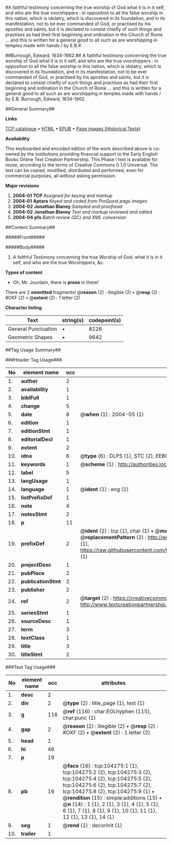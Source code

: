 #A faithful testimony concerning the true worship of God what it is in it self, and who are the true vvorshippers : in opposition to all the false worship in this nation, which is idolatry, which is discovered in its foundation, and in its manifestation, not to be ever commanded of God, or practised by his apostles and saints, but it is declared to consist chiefly of such things and practises as had their first beginning and ordination in the Church of Rome ...  and this is written for a general good to all such as are worshipping in temples made with hands / by E.B.#

##Burrough, Edward, 1634-1662.##
A faithful testimony concerning the true worship of God what it is in it self, and who are the true vvorshippers : in opposition to all the false worship in this nation, which is idolatry, which is discovered in its foundation, and in its manifestation, not to be ever commanded of God, or practised by his apostles and saints, but it is declared to consist chiefly of such things and practises as had their first beginning and ordination in the Church of Rome ...  and this is written for a general good to all such as are worshipping in temples made with hands / by E.B.
Burrough, Edward, 1634-1662.

##General Summary##

**Links**

[TCP catalogue](http://www.ota.ox.ac.uk/tcp/)  • 
[HTML](http://tei.it.ox.ac.uk/tcp/Texts-HTML/free/A30/A30523.html)  • 
[EPUB](http://tei.it.ox.ac.uk/tcp/Texts-EPUB/free/A30/A30523.epub) • 
[Page images (Historical Texts)](https://data.historicaltexts.jisc.ac.uk/view?pubId=eebo-15642966e&pageId=eebo-15642966e-104275-1)

**Availability**

This keyboarded and encoded edition of the
	       work described above is co-owned by the institutions
	       providing financial support to the Early English Books
	       Online Text Creation Partnership. This Phase I text is
	       available for reuse, according to the terms of Creative
	       Commons 0 1.0 Universal. The text can be copied,
	       modified, distributed and performed, even for
	       commercial purposes, all without asking permission.

**Major revisions**

1. __2004-01__ __TCP__ *Assigned for keying and markup*
1. __2004-01__ __Aptara__ *Keyed and coded from ProQuest page images*
1. __2004-02__ __Jonathan Blaney__ *Sampled and proofread*
1. __2004-02__ __Jonathan Blaney__ *Text and markup reviewed and edited*
1. __2004-04__ __pfs__ *Batch review (QC) and XML conversion*

##Content Summary##

#####Front#####

#####Body#####

1. A faithful Testimony concerning the
true Worship of God, what it is in
it self, and who are the true Worshippers,
&c.

**Types of content**

  * Oh, Mr. Jourdain, there is **prose** in there!

There are 2 **ommitted** fragments! 
 @__reason__ (2) : illegible (2)  •  @__resp__ (2) : #OXF (2)  •  @__extent__ (2) : 1 letter (2)

**Character listing**


|Text|string(s)|codepoint(s)|
|---|---|---|
|General Punctuation|•|8226|
|Geometric Shapes|▪|9642|

##Tag Usage Summary##

###Header Tag Usage###

|No|element name|occ|attributes|
|---|---|---|---|
|1.|__author__|2||
|2.|__availability__|1||
|3.|__biblFull__|1||
|4.|__change__|5||
|5.|__date__|8| @__when__ (1) : 2004-05 (1)|
|6.|__edition__|1||
|7.|__editionStmt__|1||
|8.|__editorialDecl__|1||
|9.|__extent__|2||
|10.|__idno__|6| @__type__ (6) : DLPS (1), STC (2), EEBO-CITATION (1), OCLC (1), VID (1)|
|11.|__keywords__|1| @__scheme__ (1) : http://authorities.loc.gov/ (1)|
|12.|__label__|5||
|13.|__langUsage__|1||
|14.|__language__|1| @__ident__ (1) : eng (1)|
|15.|__listPrefixDef__|1||
|16.|__note__|4||
|17.|__notesStmt__|2||
|18.|__p__|11||
|19.|__prefixDef__|2| @__ident__ (2) : tcp (1), char (1)  •  @__matchPattern__ (2) : ([0-9\-]+):([0-9IVX]+) (1), (.+) (1)  •  @__replacementPattern__ (2) : http://eebo.chadwyck.com/downloadtiff?vid=$1&page=$2 (1), https://raw.githubusercontent.com/textcreationpartnership/Texts/master/tcpchars.xml#$1 (1)|
|20.|__projectDesc__|1||
|21.|__pubPlace__|2||
|22.|__publicationStmt__|2||
|23.|__publisher__|2||
|24.|__ref__|2| @__target__ (2) : https://creativecommons.org/publicdomain/zero/1.0/ (1), http://www.textcreationpartnership.org/docs/. (1)|
|25.|__seriesStmt__|1||
|26.|__sourceDesc__|1||
|27.|__term__|3||
|28.|__textClass__|1||
|29.|__title__|3||
|30.|__titleStmt__|2||


###Text Tag Usage###

|No|element name|occ|attributes|
|---|---|---|---|
|1.|__desc__|2||
|2.|__div__|2| @__type__ (2) : title_page (1), text (1)|
|3.|__g__|116| @__ref__ (116) : char:EOLhyphen (115), char:punc (1)|
|4.|__gap__|2| @__reason__ (2) : illegible (2)  •  @__resp__ (2) : #OXF (2)  •  @__extent__ (2) : 1 letter (2)|
|5.|__head__|1||
|6.|__hi__|46||
|7.|__p__|19||
|8.|__pb__|16| @__facs__ (16) : tcp:104275:1 (1), tcp:104275:2 (2), tcp:104275:3 (2), tcp:104275:4 (2), tcp:104275:5 (2), tcp:104275:6 (2), tcp:104275:7 (2), tcp:104275:8 (2), tcp:104275:9 (1)  •  @__rendition__ (15) : simple:additions (15)  •  @__n__ (14) : 1 (1), 2 (1), 3 (1), 4 (1), 5 (1), 6 (1), 7 (1), 8 (1), 9 (1), 10 (1), 11 (1), 12 (1), 13 (1), 14 (1)|
|9.|__seg__|1| @__rend__ (1) : decorInit (1)|
|10.|__trailer__|1||
